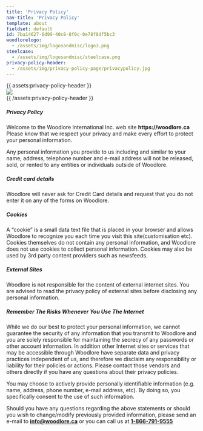 ```yaml
---
title: 'Privacy Policy'
nav-title: 'Privacy Policy'
template: about
fieldset: default
id: 7ba14627-6d99-40c8-8f0c-0e78f8df5bc3
woodlorelogo:
  - /assets/img/logosandmisc/logo3.png
steelcase:
  - /assets/img/logosandmisc/steelcase.png
privacy-policy-header:
  - /assets/img/privacy-policy-page/privacypolicy.jpg
---
```

<div class="block">
    <div class="row">
        {{ assets:privacy-policy-header }}
            <div class="col">
                <img src="{{ glide:url fm="webp" }}" class="large-image">
            </div>
        {{ /assets:privacy-policy-header }}
    </div>
</div>
<div class="block">
    <h5 class="orange bold">Privacy Policy</h5>
    <p>Welcome to the Woodlore International Inc. web site <strong>https://woodlore.ca</strong> Please know that we respect your privacy and make every effort to protect your personal information.</p>
    <p>Any personal information you provide to us including and similar to your name, address, telephone number and e-mail address will not be released, sold, or rented to any entities or individuals outside of Woodlore.</p>
</div>
<div class="block">
    <h5 class="orange bold">Credit card details</h5>
    <p>Woodlore will never ask for Credit Card details and request that you do not enter it on any of the forms on Woodlore.</p>
</div>
<div class="block">
    <h5 class="orange bold">Cookies</h5>
    <p>A “cookie” is a small data text file that is placed in your browser and allows Woodlore to recognize you each time you visit this site(customisation etc). Cookies themselves do not contain any personal information, and Woodlore does not use cookies to collect personal information. Cookies may also be used by 3rd party content providers such as newsfeeds.</p>
</div>
<div class="block">
    <h5 class="orange bold">External Sites</h5>
    <p>Woodlore is not responsible for the content of external internet sites. You are advised to read the privacy policy of external sites before disclosing any personal information.</p>
</div>
<div class="block">
    <h5 class="orange bold">Remember The Risks Whenever You Use The Internet</h5>
    <p>While we do our best to protect your personal information, we cannot guarantee the security of any information that you transmit to Woodlore and you are solely responsible for maintaining the secrecy of any passwords or other account information. In addition other Internet sites or services that may be accessible through Woodlore have separate data and privacy practices independent of us, and therefore we disclaim any responsibility or liability for their policies or actions. Please contact those vendors and others directly if you have any questions about their privacy policies.</p>
    <p>You may choose to actively provide personally identifiable information (e.g. name, address, phone number, e-mail address, etc). By doing so, you specifically consent to the use of such information.</p>
    <p>Should you have any questions regarding the above statements or should you wish to change/modify previously provided information, please send an e-mail to <a href="mailto:info@woodlore.ca"><strong class="dgreen">info@woodlore.ca</strong></a> or you can call us at <a href="tel:+18667919555"><strong class="dgreen">1-866-791-9555</strong></a></p>
</div>
